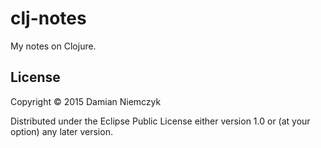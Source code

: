 # clj-notes

My notes on Clojure.

## License

Copyright © 2015 Damian Niemczyk

Distributed under the Eclipse Public License either version 1.0 or (at
your option) any later version.
